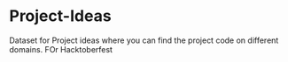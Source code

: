 # Project-Ideas
Dataset for Project ideas where you can find the project code on different domains.
FOr Hacktoberfest
